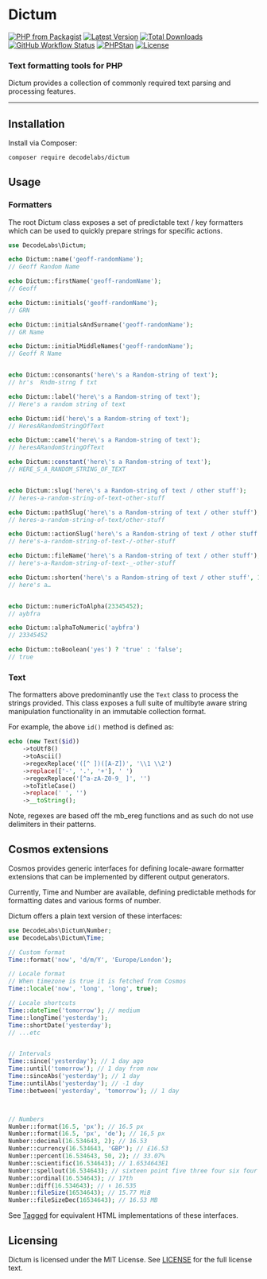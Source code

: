 # Dictum

[![PHP from Packagist](https://img.shields.io/packagist/php-v/decodelabs/dictum?style=flat)](https://packagist.org/packages/decodelabs/dictum)
[![Latest Version](https://img.shields.io/packagist/v/decodelabs/dictum.svg?style=flat)](https://packagist.org/packages/decodelabs/dictum)
[![Total Downloads](https://img.shields.io/packagist/dt/decodelabs/dictum.svg?style=flat)](https://packagist.org/packages/decodelabs/dictum)
[![GitHub Workflow Status](https://img.shields.io/github/actions/workflow/status/decodelabs/dictum/integrate.yml?branch=develop)](https://github.com/decodelabs/dictum/actions/workflows/integrate.yml)
[![PHPStan](https://img.shields.io/badge/PHPStan-enabled-44CC11.svg?longCache=true&style=flat)](https://github.com/phpstan/phpstan)
[![License](https://img.shields.io/packagist/l/decodelabs/dictum?style=flat)](https://packagist.org/packages/decodelabs/dictum)

### Text formatting tools for PHP

Dictum provides a collection of commonly required text parsing and processing features.

---

## Installation

Install via Composer:

```bash
composer require decodelabs/dictum
```

## Usage

### Formatters

The root Dictum class exposes a set of predictable text / key formatters which can be used to quickly prepare strings for specific actions.

```php
use DecodeLabs\Dictum;

echo Dictum::name('geoff-randomName');
// Geoff Random Name

echo Dictum::firstName('geoff-randomName');
// Geoff

echo Dictum::initials('geoff-randomName');
// GRN

echo Dictum::initialsAndSurname('geoff-randomName');
// GR Name

echo Dictum::initialMiddleNames('geoff-randomName');
// Geoff R Name


echo Dictum::consonants('here\'s a Random-string of text');
// hr's  Rndm-strng f txt

echo Dictum::label('here\'s a Random-string of text');
// Here's a random string of text

echo Dictum::id('here\'s a Random-string of text');
// HeresARandomStringOfText

echo Dictum::camel('here\'s a Random-string of text');
// heresARandomStringOfText

echo Dictum::constant('here\'s a Random-string of text');
// HERE_S_A_RANDOM_STRING_OF_TEXT


echo Dictum::slug('here\'s a Random-string of text / other stuff');
// heres-a-random-string-of-text-other-stuff

echo Dictum::pathSlug('here\'s a Random-string of text / other stuff');
// heres-a-random-string-of-text/other-stuff

echo Dictum::actionSlug('here\'s a Random-string of text / other stuff');
// here's-a-random-string-of-text-/-other-stuff

echo Dictum::fileName('here\'s a Random-string of text / other stuff');
// here's-a-Random-string-of-text-_-other-stuff

echo Dictum::shorten('here\'s a Random-string of text / other stuff', 10);
// here's a…


echo Dictum::numericToAlpha(23345452);
// aybfra

echo Dictum::alphaToNumeric('aybfra')
// 23345452

echo Dictum::toBoolean('yes') ? 'true' : 'false';
// true
```


### Text

The formatters above predominantly use the <code>Text</code> class to process the strings provided. This class exposes a full suite of multibyte aware string manipulation functionality in an immutable collection format.

For example, the above <code>id()</code> method is defined as:

```php
echo (new Text($id))
    ->toUtf8()
    ->toAscii()
    ->regexReplace('([^ ])([A-Z])', '\\1 \\2')
    ->replace(['-', '.', '+'], ' ')
    ->regexReplace('[^a-zA-Z0-9_ ]', '')
    ->toTitleCase()
    ->replace(' ', '')
    ->__toString();
```

Note, regexes are based off the mb_ereg functions and as such do not use delimiters in their patterns.


## Cosmos extensions

Cosmos provides generic interfaces for defining locale-aware formatter extensions that can be implemented by different output generators.

Currently, Time and Number are available, defining predictable methods for formatting dates and various forms of number.

Dictum offers a plain text version of these interfaces:

```php
use DecodeLabs\Dictum\Number;
use DecodeLabs\Dictum\Time;

// Custom format
Time::format('now', 'd/m/Y', 'Europe/London');

// Locale format
// When timezone is true it is fetched from Cosmos
Time::locale('now', 'long', 'long', true);

// Locale shortcuts
Time::dateTime('tomorrow'); // medium
Time::longTime('yesterday');
Time::shortDate('yesterday');
// ...etc


// Intervals
Time::since('yesterday'); // 1 day ago
Time::until('tomorrow'); // 1 day from now
Time::sinceAbs('yesterday'); // 1 day
Time::untilAbs('yesterday'); // -1 day
Time::between('yesterday', 'tomorrow'); // 1 day



// Numbers
Number::format(16.5, 'px'); // 16.5 px
Number::format(16.5, 'px', 'de'); // 16,5 px
Number::decimal(16.534643, 2); // 16.53
Number::currency(16.534643, 'GBP'); // £16.53
Number::percent(16.534643, 50, 2); // 33.07%
Number::scientific(16.534643); // 1.6534643E1
Number::spellout(16.534643); // sixteen point five three four six four three
Number::ordinal(16.534643); // 17th
Number::diff(16.534643); // ⬆ 16.535
Number::fileSize(16534643); // 15.77 MiB
Number::fileSizeDec(16534643); // 16.53 MB
```

See [Tagged](https://github.com/decodelabs/tagged) for equivalent HTML implementations of these interfaces.

## Licensing
Dictum is licensed under the MIT License. See [LICENSE](./LICENSE) for the full license text.
